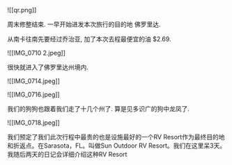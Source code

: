 ![[qr.png]]

周末修整结束. 一早开始进发本次旅行的目的地 佛罗里达.

从南卡往南先要经过乔治亚, 加了本次去程最便宜的油 $2.69. 

![[IMG_0710 2.jpeg]]

很快就进入了佛罗里达州境内.

![[IMG_0714.jpeg]]


![[IMG_0716.jpeg]]

我们的狗狗也跟着我们走了十几个州了. 算是见多识广的狗中龙凤了.

![[IMG_0718.jpeg]]

我们预定了我们此次行程中最贵的也是设施最好的一个RV Resort作为最终目的地和折返点。在Sarasota，FL。叫做Sun Outdoor RV Resort。我们在这里呆3天。 我随后两天的日记会详细介绍这种RV Resort